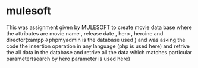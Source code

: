 # mulesoft
This was assignment given by MULESOFT
to create movie data base
  where the attributes are movie name , release date , hero , heroine and director(xampp->phpmyadmin is the database used )
  and was asking the code the insertion operation in any language (php is used here)
  and retrive the all data in the database
  and retrive all the data which matches particular parameter(search by hero parameter is used here)
  
